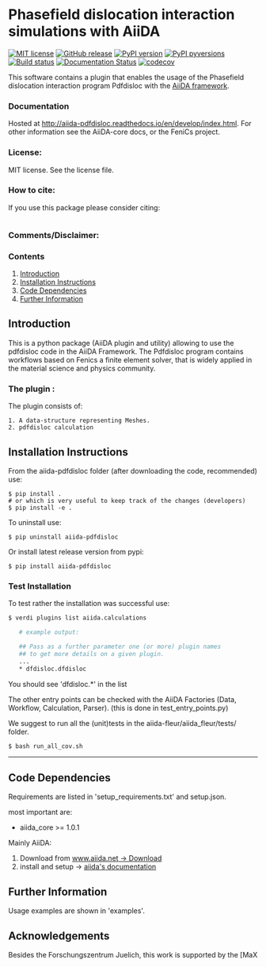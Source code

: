 # Phasefield dislocation interaction simulations with AiiDA

[![MIT license](https://img.shields.io/badge/license-MIT-blue.svg)](LICENSE)
[![GitHub release](https://img.shields.io/github/release/broeder-j/aiida-pdfdisloc.svg)](https://github.com/broeder-j/aiida-pdfdisloc/releases)
[![PyPI version](https://badge.fury.io/py/aiida-pdfdisloc.svg)](https://badge.fury.io/py/aiida-pdfdisloc)
[![PyPI pyversions](https://img.shields.io/pypi/pyversions/aiida-pdfdisloc.svg)](https://pypi.python.org/pypi/aiida-pdfdisloc)
[![Build status](https://github.com/broeder-j/aiida-pdfdisloc/workflows/aiida-pdfdisloc/badge.svg?branch=develop&event=push)](https://github.com/broeder-j/aiida-pdfdisloc/actions)
[![Documentation Status](https://readthedocs.org/projects/aiida-pdfdisloc/badge/?version=develop)](https://aiida-pdfdisloc.readthedocs.io/en/develop/?badge=develop)
[![codecov](https://codecov.io/gh/broeder-j/aiida-pdfdisloc/branch/develop/graph/badge.svg)](https://codecov.io/gh/broeder-j/aiida-pdfdisloc)


This software contains a plugin that enables the usage of the Phasefield dislocation interaction program Pdfdisloc with the [AiiDA framework](http://www.aiida.net).

### Documentation

Hosted at http://aiida-pdfdisloc.readthedocs.io/en/develop/index.html.
For other information see the AiiDA-core docs, or the FeniCs project.

### License:

MIT license.
See the license file.

### How to cite:
If you use this package please consider citing:
```
```


### Comments/Disclaimer:


### Contents

1. [Introduction](#Introduction)
2. [Installation Instructions](#Installation)
3. [Code Dependencies](#Dependencies)
4. [Further Information](#FurtherInfo)

## Introduction <a name="Introduction"></a>

This is a python package (AiiDA plugin and utility)
allowing to use the pdfdisloc code in the AiiDA Framework.
The Pdfdisloc program contains workflows based on Fenics a finite element solver,
that is widely applied in the material science and physics community.

### The plugin :

The plugin consists of:

    1. A data-structure representing Meshes.
    2. pdfdisloc calculation


## Installation Instructions <a name="Installation"></a>

From the aiida-pdfdisloc folder (after downloading the code, recommended) use:

    $ pip install .
    # or which is very useful to keep track of the changes (developers)
    $ pip install -e .

To uninstall use:

    $ pip uninstall aiida-pdfdisloc

Or install latest release version from pypi:

    $ pip install aiida-pdfdisloc

### Test Installation
To test rather the installation was successful use:
```bash
$ verdi plugins list aiida.calculations
```
```bash
   # example output:

   ## Pass as a further parameter one (or more) plugin names
   ## to get more details on a given plugin.
   ...
   * dfdisloc.dfdisloc
```
You should see 'dfdisloc.*' in the list

The other entry points can be checked with the AiiDA Factories (Data, Workflow, Calculation, Parser).
(this is done in test_entry_points.py)

We suggest to run all the (unit)tests in the aiida-fleur/aiida_fleur/tests/ folder.

    $ bash run_all_cov.sh

___

## Code Dependencies <a name="Dependencies"></a>

Requirements are listed in 'setup_requirements.txt' and setup.json.

most important are:

* aiida_core >= 1.0.1

Mainly AiiDA:

1. Download from [www.aiida.net -> Download](www.aiida.net)
2. install and setup -> [aiida's documentation](http://aiida-core.readthedocs.org/en/stable)


## Further Information <a name="FurtherInfo"></a>

Usage examples are shown in 'examples'.


## Acknowledgements

Besides the Forschungszentrum Juelich, this work is supported by the [MaX



